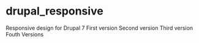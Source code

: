 # drupal_responsive
Responsive design for Drupal 7
First version
Second version
Third version
Fouth Versions
